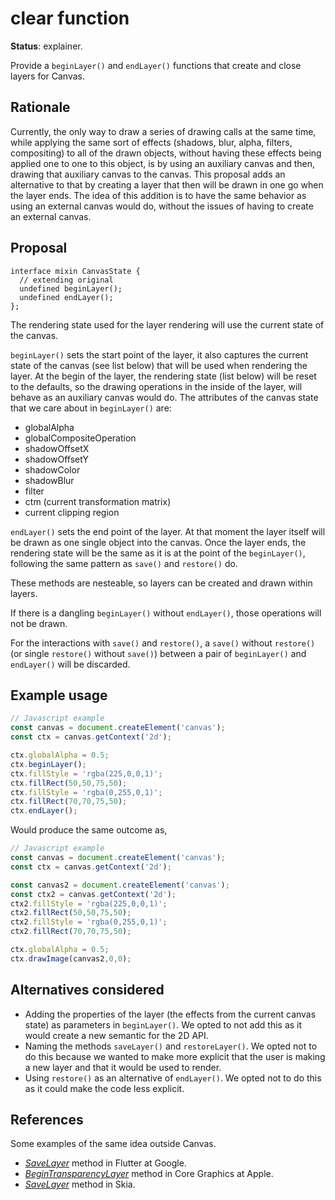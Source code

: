 clear function
==============
**Status**: explainer.

Provide a `beginLayer()` and `endLayer()` functions that create and close layers for Canvas.


Rationale
---------

Currently, the only way to draw a series of drawing calls at the same time, while applying the same sort of effects (shadows, blur, alpha, filters, compositing) to all of the drawn objects, without having these effects being applied one to one to this object, is by using an auxiliary canvas and then, drawing that auxiliary canvas to the canvas.
This proposal adds an alternative to that by creating a layer that then will be drawn in one go when the layer ends. The idea of this addition is to have the same behavior as using an external canvas would do, without the issues of having to create an external canvas.


Proposal
--------

```webidl
interface mixin CanvasState {
  // extending original
  undefined beginLayer();
  undefined endLayer();
};
```
The rendering state used for the layer rendering will use the current state of the canvas. 

`beginLayer()` sets the start point of the layer, it also captures the current state of the canvas (see list below) that will be used when rendering the layer. At the begin of the layer, the rendering state (list below) will be reset to the defaults, so the drawing operations in the inside of the layer, will behave as an auxiliary canvas would do. The attributes of the canvas state that we care about in `beginLayer()` are:
- globalAlpha
- globalCompositeOperation
- shadowOffsetX
- shadowOffsetY
- shadowColor
- shadowBlur
- filter
- ctm (current transformation matrix)
- current clipping region


`endLayer()` sets the end point of the layer. At that moment the layer itself will be drawn as one single object into the canvas. Once the layer ends, the rendering state will be the same as it is at the point of the `beginLayer()`, following the same pattern as `save()` and `restore()` do.

These methods are nesteable, so layers can be created and drawn within layers.

If there is a dangling `beginLayer()` without `endLayer()`, those operations will not be drawn.

For the interactions with `save()` and `restore()`, a `save()` without `restore()` (or single `restore()` without `save()`) between a pair of `beginLayer()` and `endLayer()` will be discarded.

Example usage
-------------

```js
// Javascript example
const canvas = document.createElement('canvas');
const ctx = canvas.getContext('2d');

ctx.globalAlpha = 0.5; 
ctx.beginLayer();
ctx.fillStyle = 'rgba(225,0,0,1)';
ctx.fillRect(50,50,75,50);
ctx.fillStyle = 'rgba(0,255,0,1)';
ctx.fillRect(70,70,75,50);
ctx.endLayer();
```

Would produce the same outcome as,


```js
// Javascript example
const canvas = document.createElement('canvas');
const ctx = canvas.getContext('2d');

const canvas2 = document.createElement('canvas');
const ctx2 = canvas.getContext('2d');
ctx2.fillStyle = 'rgba(225,0,0,1)';
ctx2.fillRect(50,50,75,50);
ctx2.fillStyle = 'rgba(0,255,0,1)';
ctx2.fillRect(70,70,75,50);

ctx.globalAlpha = 0.5; 
ctx.drawImage(canvas2,0,0);
```

Alternatives considered
-----------------------

- Adding the properties of the layer (the effects from the current canvas state) as parameters in `beginLayer()`. We opted to not add this as it would create a new semantic for the 2D API.
- Naming the methods `saveLayer()` and `restoreLayer()`. We opted not to do this because we wanted to make more explicit that the user is making a new layer and that it would be used to render.
- Using `restore()` as an alternative of `endLayer()`. We opted not to do this as it could make the code less explicit.


References
----------

Some examples of the same idea outside Canvas.
- [*SaveLayer*](https://api.flutter.dev/flutter/dart-ui/Canvas/saveLayer.html) method in Flutter at Google.
- [*BeginTransparencyLayer*](https://developer.apple.com/documentation/coregraphics/cgcontext/1456011-begintransparencylayer) method in Core Graphics at Apple.
- [*SaveLayer*](https://api.skia.org/classSkCanvas.html) method in Skia.
